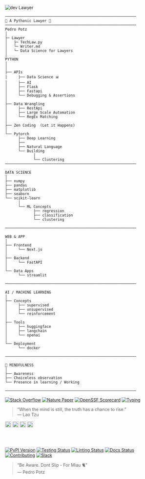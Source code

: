 


![dev Lawyer](https://img.shields.io/badge/Pedro%20Potz-Dev__Lawyer-orange.svg?style=flat&colorA=E1523D&colorB=007D8A)
  ```
────────────────────────────────────────────────────────────
🎍 A Pythonic Lawyer 🐍
────────────────────────────────────────────────────────────
Pedro Potz
  │ 
  ├─ Lawyer 
  │   ├─ TechLaw.py
  │   └─ Writer.md
  │   └─ Data Science for Lawyers
  │
PYTHON
  │
  │
  ├── APIs 
  │     ├── Data Science 📊
  │     ├── AI 
  │     ├── Flask  
  │     ├── Fastapi
  │     └── Debugging & Assertions
  │
  ├── Data Wrangling
  │     ├── RestApi
  │     ├── Large Scale Automation
  │     └── RegEx Matching
  │
  ├── Zen Coding  (Let it Happens)
  │
  └── Pytorch
        ├── Deep Learning
        ├── 
        ├── Natural Language
        └── Building 
               │
               └── Clustering
────────────────────────────────────────────────────────────

DATA SCIENCE
  │
  ├── numpy
  ├── pandas
  ├── matplotlib
  ├── seaborn
  └── scikit-learn
        │
        └── ML Concepts
               ├── regression
               ├── classification
               └── clustering

────────────────────────────────────────────────────────────

WEB & APP
  │
  ├── Frontend
  │     └── Next.js
  │
  ├── Backend
  │     └── FastAPI
  │
  └── Data Apps
        └── streamlit

────────────────────────────────────────────────────────────

AI / MACHINE LEARNING
  │
  ├── Concepts
  │     ├── supervised
  │     ├── unsupervised
  │     └── reinforcement
  │
  ├── Tools
  │     ├── huggingface
  │     ├── langchain
  │     └── openai
  │
  └── Deployment
        └── docker

────────────────────────────────────────────────────────────

🧭 MINDFULNESS 
  │
  ├── Awareness
  ├── Choiceless observation
  └── Presence in learning / Working

────────────────────────────────────────────────────────────
````



[![Stack Overflow](https://img.shields.io/badge/stackoverflow-Ask%20questions-blue.svg)](
https://stackoverflow.com/questions/tagged/numpy)
[![Nature Paper](https://img.shields.io/badge/DOI-10.1038%2Fs41586--020--2649--2-blue)](
https://doi.org/10.1038/s41586-020-2649-2)
[![OpenSSF Scorecard](https://api.securityscorecards.dev/projects/github.com/numpy/numpy/badge)](https://securityscorecards.dev/viewer/?uri=github.com/numpy/numpy)
[![Typing](https://img.shields.io/pypi/types/numpy)](https://pypi.org/project/numpy/)  

 </p>
                <blockquote class="border-l-4 border-blue-400 pl-6 ml-2 text-lg text-green-700 italic leading-relaxed">
    “When the mind is still, the truth has a chance to rise.”
    <br><span class="block mt-2 text-sm text-gray-500">— Lao Tzu</span>
</blockquote>




<img height="20" src="https://cdn.jsdelivr.net/npm/simple-icons@v3/icons/python.svg" /> <img height="20" src="https://cdn.jsdelivr.net/npm/simple-icons@v3/icons/node-dot-js.svg" /> <img height="20" src="https://cdn.jsdelivr.net/npm/simple-icons@v3/icons/pytorch.svg" /> <img height="20" src="https://cdn.jsdelivr.net/npm/simple-icons@v3/icons/vim.svg" /> 



[pypi-image]: https://badge.fury.io/py/torch-geometric.svg
[pypi-url]: https://pypi.python.org/pypi/torch-geometric
[testing-image]: https://github.com/pyg-team/pytorch_geometric/actions/workflows/testing.yml/badge.svg
[testing-url]: https://github.com/pyg-team/pytorch_geometric/actions/workflows/testing.yml
[linting-image]: https://github.com/pyg-team/pytorch_geometric/actions/workflows/linting.yml/badge.svg
[linting-url]: https://github.com/pyg-team/pytorch_geometric/actions/workflows/linting.yml
[docs-image]: https://readthedocs.org/projects/pytorch-geometric/badge/?version=latest
[docs-url]: https://pytorch-geometric.readthedocs.io/en/latest/?badge=latest
[coverage-image]: https://codecov.io/gh/pyg-team/pytorch_geometric/branch/master/graph/badge.svg
[coverage-url]: https://codecov.io/github/pyg-team/pytorch_geometric?branch=master
[contributing-image]: https://img.shields.io/badge/contributions-welcome-brightgreen.svg?style=flat
[contributing-url]: https://github.com/pyg-team/pytorch_geometric/blob/master/CONTRIBUTING.md
[slack-image]: https://img.shields.io/badge/slack-pyg-brightgreen
[slack-url]: https://data.pyg.org/slack.html


<br />
<br />

[![PyPI Version][pypi-image]][pypi-url]
[![Testing Status][testing-image]][testing-url]
[![Linting Status][linting-image]][linting-url]
[![Docs Status][docs-image]][docs-url]
[![Contributing][contributing-image]][contributing-url]
[![Slack][slack-image]][slack-url]




</p>
                <blockquote class="border-l-4 border-blue-400 pl-6 ml-2 text-lg text-green-700 italic leading-relaxed">
    “Be Aware. Dont Slip - For Miau 🐈"
    <br><span class="block mt-2 text-sm text-gray-500">— Pedro Potz</span>
</blockquote>


